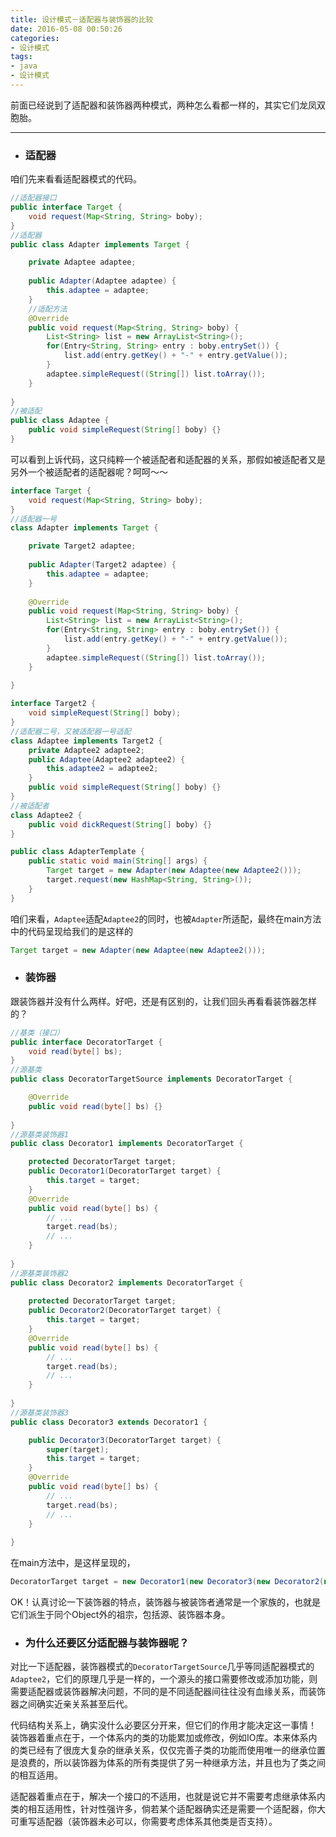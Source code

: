 ```yaml
---
title: 设计模式－适配器与装饰器的比较
date: 2016-05-08 00:50:26
categories: 
- 设计模式
tags: 
- java
- 设计模式
---
```

前面已经说到了适配器和装饰器两种模式，两种怎么看都一样的，其实它们龙凤双胞胎。

---

- ### 适配器

咱们先来看看适配器模式的代码。

``` java
//适配器接口
public interface Target {
	void request(Map<String, String> boby);
}
//适配器
public class Adapter implements Target {

	private Adaptee adaptee;
	
	public Adapter(Adaptee adaptee) {
		this.adaptee = adaptee;
	}
	//适配方法
	@Override
	public void request(Map<String, String> boby) {
		List<String> list = new ArrayList<String>();
		for(Entry<String, String> entry : boby.entrySet()) {
			list.add(entry.getKey() + "-" + entry.getValue());
		}
		adaptee.simpleRequest((String[]) list.toArray());
	}
	
}
//被适配
public class Adaptee {
	public void simpleRequest(String[] boby) {}
}
```

可以看到上诉代码，这只纯粹一个被适配者和适配器的关系，那假如被适配者又是另外一个被适配者的适配器呢？呵呵～～

``` java
interface Target {
	void request(Map<String, String> boby);
}
//适配器一号
class Adapter implements Target {

	private Target2 adaptee;
	
	public Adapter(Target2 adaptee) {
		this.adaptee = adaptee;
	}
	
	@Override
	public void request(Map<String, String> boby) {
		List<String> list = new ArrayList<String>();
		for(Entry<String, String> entry : boby.entrySet()) {
			list.add(entry.getKey() + "-" + entry.getValue());
		}
		adaptee.simpleRequest((String[]) list.toArray());
	}
	
}

interface Target2 {
	void simpleRequest(String[] boby);
}
//适配器二号，又被适配器一号适配
class Adaptee implements Target2 {
	private Adaptee2 adaptee2;
	public Adaptee(Adaptee2 adaptee2) {
		this.adaptee2 = adaptee2;
	}
	public void simpleRequest(String[] boby) {}
}
//被适配者
class Adaptee2 {
	public void dickRequest(String[] boby) {}
}

public class AdapterTemplate {
	public static void main(String[] args) {
		Target target = new Adapter(new Adaptee(new Adaptee2()));
		target.request(new HashMap<String, String>());
	}
}
```

咱们来看，`Adaptee`适配`Adaptee2`的同时，也被`Adapter`所适配，最终在main方法中的代码呈现给我们的是这样的

``` java
Target target = new Adapter(new Adaptee(new Adaptee2()));
```

- ### 装饰器

跟装饰器并没有什么两样。好吧，还是有区别的，让我们回头再看看装饰器怎样的？

``` java
//基类（接口）
public interface DecoratorTarget {
	void read(byte[] bs);
}
//源基类
public class DecoratorTargetSource implements DecoratorTarget {

	@Override
	public void read(byte[] bs) {}
	
}
//源基类装饰器1
public class Decorator1 implements DecoratorTarget {

	protected DecoratorTarget target;
	public Decorator1(DecoratorTarget target) {
		this.target = target;
	}
	@Override
	public void read(byte[] bs) {
		// ...
		target.read(bs);
		// ...
	}
	
}
//源基类装饰器2
public class Decorator2 implements DecoratorTarget {
	
	protected DecoratorTarget target;
	public Decorator2(DecoratorTarget target) {
		this.target = target;
	}
	@Override
	public void read(byte[] bs) {
		// ...
		target.read(bs);
		// ...
	}
	
}
//源基类装饰器3
public class Decorator3 extends Decorator1 {

	public Decorator3(DecoratorTarget target) {
		super(target);
		this.target = target;
	}
	@Override
	public void read(byte[] bs) {
		// ...
		target.read(bs);
		// ...
	}
	
}
```

在main方法中，是这样呈现的，
``` java
DecoratorTarget target = new Decorator1(new Decorator3(new Decorator2(new DecoratorTargetSource())));
```

OK！认真讨论一下装饰器的特点，装饰器与被装饰者通常是一个家族的，也就是它们派生于同个Object外的祖宗，包括源、装饰器本身。

- ### 为什么还要区分适配器与装饰器呢？

对比一下适配器，装饰器模式的`DecoratorTargetSource`几乎等同适配器模式的`Adaptee2`，它们的原理几乎是一样的，一个源头的接口需要修改或添加功能，则需要适配器或装饰器解决问题，不同的是不同适配器间往往没有血缘关系，而装饰器之间确实近亲关系甚至后代。

代码结构关系上，确实没什么必要区分开来，但它们的作用才能决定这一事情！
装饰器着重点在于，一个体系内的类的功能累加或修改，例如IO库。本来体系内的类已经有了很庞大复杂的继承关系，仅仅完善子类的功能而使用唯一的继承位置是浪费的，所以装饰器为体系的所有类提供了另一种继承方法，并且也为了类之间的相互适用。

适配器着重点在于，解决一个接口的不适用，也就是说它并不需要考虑继承体系内类的相互适用性，针对性强许多，倘若某个适配器确实还是需要一个适配器，你大可重写适配器（装饰器未必可以，你需要考虑体系其他类是否支持）。
